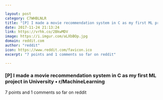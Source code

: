 ```yaml
---

layout: post
category: C7WHBLNLR
title: "[P] I made a movie recommendation system in C as my first ML project in University • r/MachineLearning"
date: 2017-11-24 21:13:24
link: https://vrhk.co/2BkwMDV
image: https://i.imgur.com/aLXbBOp.jpg
domain: reddit.com
author: "reddit"
icon: https://www.reddit.com/favicon.ico
excerpt: "7 points and 1 comments so far on reddit"

---
```


### [P] I made a movie recommendation system in C as my first ML project in University • r/MachineLearning

7 points and 1 comments so far on reddit